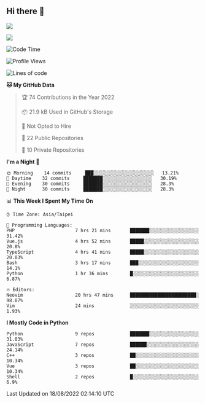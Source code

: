 ## Hi there 👋

![](https://github-readme-stats.vercel.app/api?username=CSY54&theme=nord&show_icons=true)

![](https://github-readme-stats.vercel.app/api/top-langs/?username=CSY54&theme=nord&layout=compact&card_width=445)

<!--START_SECTION:waka-->
![Code Time](http://img.shields.io/badge/Code%20Time-1%2C105%20hrs%2016%20mins-blue)

![Profile Views](http://img.shields.io/badge/Profile%20Views-8-blue)

![Lines of code](https://img.shields.io/badge/From%20Hello%20World%20I%27ve%20Written-108%20Thousand%20lines%20of%20code-blue)

**🐱 My GitHub Data** 

> 🏆 74 Contributions in the Year 2022
 > 
> 📦 21.9 kB Used in GitHub's Storage 
 > 
> 🚫 Not Opted to Hire
 > 
> 📜 22 Public Repositories 
 > 
> 🔑 10 Private Repositories  
 > 
**I'm a Night 🦉** 

```text
🌞 Morning    14 commits     ███░░░░░░░░░░░░░░░░░░░░░░   13.21% 
🌆 Daytime    32 commits     ███████░░░░░░░░░░░░░░░░░░   30.19% 
🌃 Evening    30 commits     ███████░░░░░░░░░░░░░░░░░░   28.3% 
🌙 Night      30 commits     ███████░░░░░░░░░░░░░░░░░░   28.3%

```


📊 **This Week I Spent My Time On** 

```text
⌚︎ Time Zone: Asia/Taipei

💬 Programming Languages: 
PHP                      7 hrs 21 mins       ███████░░░░░░░░░░░░░░░░░░   31.42% 
Vue.js                   4 hrs 52 mins       █████░░░░░░░░░░░░░░░░░░░░   20.8% 
TypeScript               4 hrs 41 mins       █████░░░░░░░░░░░░░░░░░░░░   20.03% 
Bash                     3 hrs 17 mins       ███░░░░░░░░░░░░░░░░░░░░░░   14.1% 
Python                   1 hr 36 mins        █░░░░░░░░░░░░░░░░░░░░░░░░   6.87%

🔥 Editors: 
Neovim                   20 hrs 47 mins      ████████████████████████░   98.07% 
Vim                      24 mins             ░░░░░░░░░░░░░░░░░░░░░░░░░   1.93%

```

**I Mostly Code in Python** 

```text
Python                   9 repos             ███████░░░░░░░░░░░░░░░░░░   31.03% 
JavaScript               7 repos             ██████░░░░░░░░░░░░░░░░░░░   24.14% 
C++                      3 repos             ██░░░░░░░░░░░░░░░░░░░░░░░   10.34% 
Vue                      3 repos             ██░░░░░░░░░░░░░░░░░░░░░░░   10.34% 
Shell                    2 repos             █░░░░░░░░░░░░░░░░░░░░░░░░   6.9%

```



 Last Updated on 18/08/2022 02:14:10 UTC
<!--END_SECTION:waka-->

<!--
**CSY54/CSY54** is a ✨ _special_ ✨ repository because its `README.md` (this file) appears on your GitHub profile.

Here are some ideas to get you started:

- 🔭 I’m currently working on ...
- 🌱 I’m currently learning ...
- 👯 I’m looking to collaborate on ...
- 🤔 I’m looking for help with ...
- 💬 Ask me about ...
- 📫 How to reach me: ...
- 😄 Pronouns: ...
- ⚡ Fun fact: ...
-->
